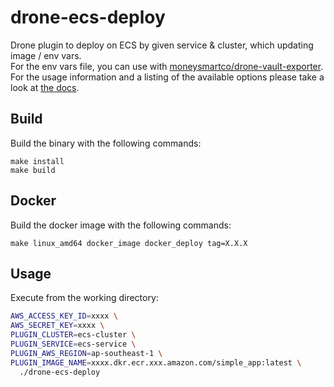 # drone-ecs-deploy

Drone plugin to deploy on ECS by given service & cluster, which updating image / env vars.  
For the env vars file, you can use with [moneysmartco/drone-vault-exporter](https://www.github.com/moneysmartco/drone-vault-exporter).  
For the usage information and a listing of the available options please take a look at [the docs](DOCS.md).

## Build

Build the binary with the following commands:

```
make install
make build
```

## Docker

Build the docker image with the following commands:

```
make linux_amd64 docker_image docker_deploy tag=X.X.X
```

## Usage

Execute from the working directory:

```sh
AWS_ACCESS_KEY_ID=xxxx \
AWS_SECRET_KEY=xxxx \
PLUGIN_CLUSTER=ecs-cluster \
PLUGIN_SERVICE=ecs-service \
PLUGIN_AWS_REGION=ap-southeast-1 \
PLUGIN_IMAGE_NAME=xxxx.dkr.ecr.xxx.amazon.com/simple_app:latest \
  ./drone-ecs-deploy
```
